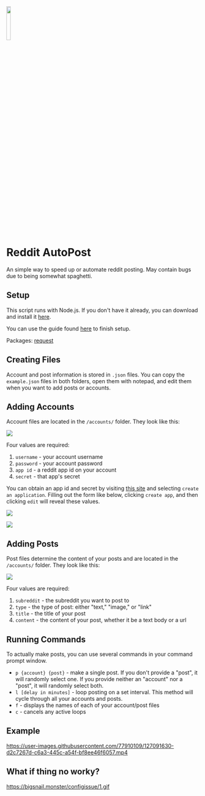 <img src='https://www.redditinc.com/assets/images/site/reddit-logo.png' width=15% height=15%/>

# Reddit AutoPost

An simple way to speed up or automate reddit posting. May contain bugs due to being somewhat spaghetti.

## Setup

This script runs with Node.js. If you don't have it already, you can download and install it [here](https://nodejs.org/en/).

You can use the guide found [here](https://github.com/bigsnailmonster/snailbot-assets/blob/main/setting%20up%20node%20projects.md) to finish setup.

Packages: [request](https://www.npmjs.com/package/request)

## Creating Files

Account and post information is stored in `.json` files. You can copy the `example.json` files in both folders, open them with notepad, and edit them when you want to add posts or accounts.

## Adding Accounts

Account files are located in the `/accounts/` folder. They look like this:

![](https://cdn.discordapp.com/attachments/833909925255708682/869414396584132718/unknown.png)

Four values are required:

1. `username` - your account username
2. `password` - your account password
3. `app id` - a reddit app id on your account
4. `secret` - that app's secret

You can obtain an app id and secret by visiting [this site](https://ssl.reddit.com/prefs/apps/) and selecting `create an application`. Filling out the form like below, clicking `create app`, and then clicking `edit` will reveal these values.

![](https://cdn.discordapp.com/attachments/833909925255708682/869415871657947146/unknown.png)

![](https://cdn.discordapp.com/attachments/833909925255708682/869417667713458176/app.PNG)

## Adding Posts

Post files determine the content of your posts and are located in the `/accounts/` folder. They look like this:

![](https://cdn.discordapp.com/attachments/833909925255708682/869418125454639114/unknown.png)

Four values are required:

1. `subreddit` - the subreddit you want to post to
2. `type` - the type of post: either "text," "image," or "link"
3. `title` - the title of your post
4. `content` - the content of your post, whether it be a text body or a url

## Running Commands

To actually make posts, you can use several commands in your command prompt window.

* `p {account} {post}` - make a single post. If you don't provide a "post", it will randomly select one. If you provide neither an "account" nor a "post", it will randomly select both.
* `l [delay in minutes]` - loop posting on a set interval. This method will cycle through all your accounts and posts.
* `f` - displays the names of each of your account/post files
* `c` - cancels any active loops

## Example

https://user-images.githubusercontent.com/77910109/127091630-d2c7267d-c6a3-445c-a54f-bf8ee46f6057.mp4

## What if thing no worky?

https://bigsnail.monster/configissue/1.gif
